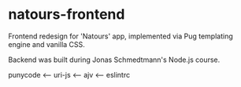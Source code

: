 # natours-frontend
Frontend redesign for 'Natours' app, implemented via Pug templating engine and vanilla CSS.
 
Backend was built during Jonas Schmedtmann's Node.js course.

punycode <-- uri-js <-- ajv <-- eslintrc